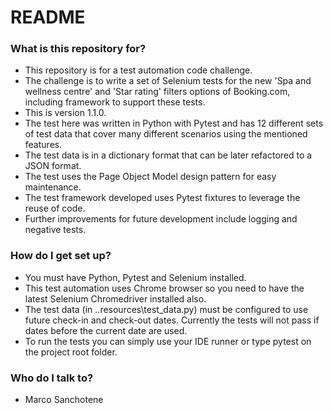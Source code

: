 # README #

### What is this repository for? ###

* This repository is for a test automation code challenge.
* The challenge is to write a set of Selenium tests for the new 'Spa and wellness centre' and 'Star rating' filters options of Booking.com, including framework to support these tests.
* This is version 1.1.0.
* The test here was written in Python with Pytest and has 12 different sets of test data that cover many different scenarios using the mentioned features.
* The test data is in a dictionary format that can be later refactored to a JSON format.
* The test uses the Page Object Model design pattern for easy maintenance.
* The test framework developed uses Pytest fixtures to leverage the reuse of code. 
* Further improvements for future development include logging and negative tests.

### How do I get set up? ###

* You must have Python, Pytest and Selenium installed. 
* This test automation uses Chrome browser so you need to have the latest Selenium Chromedriver installed also.
* The test data (in ..resources\test_data.py) must be configured to use future check-in and check-out dates. Currently the tests will not pass if dates before the current date are used.
* To run the tests you can simply use your IDE runner or type pytest on the project root folder. 

### Who do I talk to? ###

* Marco Sanchotene